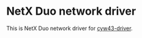 # NetX Duo network driver
This is NetX Duo network driver for [cyw43-driver](https://github.com/TiejunMS/cyw43-driver).